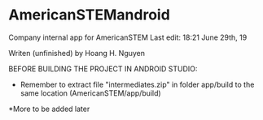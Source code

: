 # AmericanSTEMandroid
Company internal app for AmericanSTEM
Last edit: 18:21 June 29th, 19

Writen (unfinished) by Hoang H. Nguyen

BEFORE BUILDING THE PROJECT IN ANDROID STUDIO:
- Remember to extract file "intermediates.zip" in folder app/build to the same location (AmericanSTEM/app/build)


*More to be added later
